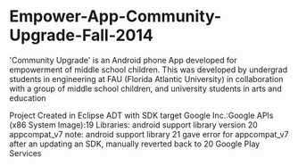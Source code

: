 Empower-App-Community-Upgrade-Fall-2014
=======================================

'Community Upgrade' is an Android phone App developed for empowerment of middle school children. This was developed by undergrad students in engineering at FAU (Florida Atlantic University) in collaboration with a group of middle school children, and university students in arts and education

Project Created in Eclipse ADT with SDK target Google Inc.:Google APIs (x86 System Image):19
Libraries: 
  android support library version 20 appcompat_v7 
    note: android support library 21 gave error for appcompat_v7 after an updating an SDK, manually reverted back to 20
  Google Play Services

